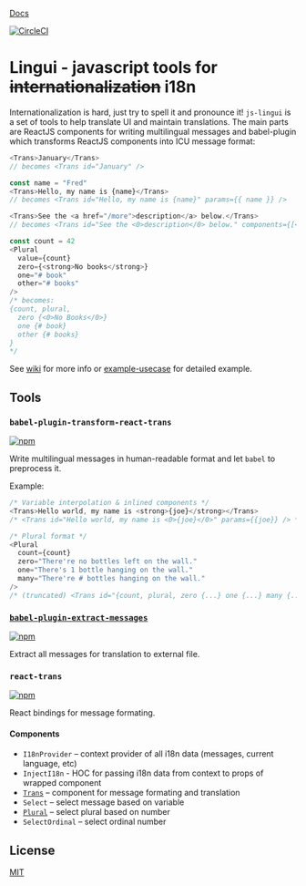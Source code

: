 [Docs](https://github.com/lingui/js-lingui/wiki) 

[![CircleCI](https://circleci.com/gh/lingui/js-lingui/tree/master.svg?style=svg)](https://circleci.com/gh/lingui/js-lingui/tree/master)

Lingui - javascript tools for ~~internationalization~~ i18n
=========================================================

Internationalization is hard, just try to spell it and pronounce it! `js-lingui` is a set of tools to help translate UI and maintain translations. The main parts are ReactJS components for writing multilingual messages and babel-plugin which transforms ReactJS components into ICU message format:

```js
<Trans>January</Trans>
// becomes <Trans id="January" />

const name = "Fred"
<Trans>Hello, my name is {name}</Trans>
// becomes <Trans id="Hello, my name is {name}" params={{ name }} />

<Trans>See the <a href="/more">description</a> below.</Trans>
// becomes <Trans id="See the <0>description</0> below." components={[<a href="/more" />]} />

const count = 42
<Plural 
  value={count} 
  zero={<strong>No books</strong>}
  one="# book" 
  other="# books" 
/>
/* becomes:
{count, plural, 
  zero {<0>No Books</0>} 
  one {# book} 
  other {# books}
}
*/
```

See [wiki](https://github.com/lingui/js-lingui/wiki) for more info or [example-usecase](https://github.com/lingui/js-lingui/blob/master/packages/example-usecase/src/Usecase.js) for detailed example.

Tools
-----

### `babel-plugin-transform-react-trans`

[![npm](https://img.shields.io/npm/v/babel-plugin-transform-react-trans.svg)](https://www.npmjs.com/package/babel-plugin-transform-react-trans)

Write multilingual messages in human-readable format and let `babel` to preprocess it.

Example:

```js
/* Variable interpolation & inlined components */
<Trans>Hello world, my name is <strong>{joe}</strong></Trans>
/* <Trans id="Hello world, my name is <0>{joe}</0>" params={{joe}} /> */

/* Plural format */
<Plural 
  count={count} 
  zero="There're no bottles left on the wall."
  one="There's 1 bottle hanging on the wall."
  many="There're # bottles hanging on the wall."
/>
/* (truncated) <Trans id="{count, plural, zero {...} one {...} many {...}}" params={{count}} /> */
```

### [`babel-plugin-extract-messages`](https://github.com/lingui/js-lingui/tree/master/packages/babel-plugin-extract-messages)

[![npm](https://img.shields.io/npm/v/babel-plugin-extract-messages.svg)](https://www.npmjs.com/package/babel-plugin-extract-messages)

Extract all messages for translation to external file.

### `react-trans`

[![npm](https://img.shields.io/npm/v/react-trans.svg)](https://www.npmjs.com/package/react-trans)

React bindings for message formating.

#### Components
- `I18nProvider` – context provider of all i18n data (messages, current language, etc)
- `InjectI18n` - HOC for passing i18n data from context to props of wrapped component
- [`Trans`](https://github.com/lingui/js-lingui/wiki/Trans) – component for message formating and translation
- `Select` – select message based on variable
- [`Plural`](https://github.com/lingui/js-lingui/wiki/Plural) – select plural based on number
- `SelectOrdinal` – select ordinal number

## License

[MIT](./LICENSE.md)
